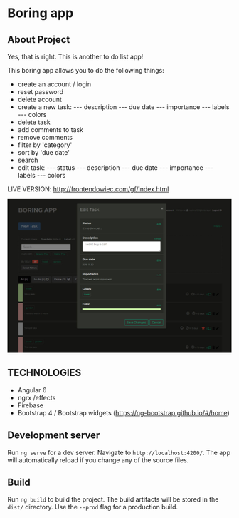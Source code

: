 # Boring app

## About Project 

Yes, that is right. This is another to do list app! 

This boring app allows you to do the following things:
 - create an account / login
 - reset password
 - delete account 
 - create a new task:
 --- description
 --- due date
 --- importance
 --- labels
 --- colors
 - delete task
 - add comments to task
 - remove comments
 - filter by 'category'
 - sort by 'due date'
 - search
 - edit task:
 --- status
 --- description
 --- due date
 --- importance
 --- labels
 --- colors


LIVE VERSION: http://frontendowiec.com/gf/index.html


![myimage-alt-tag](https://github.com/idVarNew/boringapp/blob/master/src/assets/boringapp.jpg?raw=true)


## TECHNOLOGIES
 - Angular 6
 - ngrx /effects
 - Firebase
 - Bootstrap 4 / Bootstrap widgets (https://ng-bootstrap.github.io/#/home)


## Development server

Run `ng serve` for a dev server. Navigate to `http://localhost:4200/`. The app will automatically reload if you change any of the source files.

## Build

Run `ng build` to build the project. The build artifacts will be stored in the `dist/` directory. Use the `--prod` flag for a production build.

